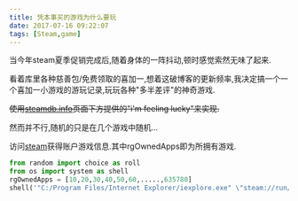 ```yaml
---
title: 凭本事买的游戏为什么要玩
date: 2017-07-16 09:22:07
tags: [Steam,game]
---
```

当今年steam夏季促销完成后,随着身体的一阵抖动,顿时感觉索然无味了起来.

看着库里各种慈善包/免费领取的喜加一,想着这破博客的更新频率,我决定搞一个一个喜加一小游戏的游玩记录,玩玩各种"多半差评"的神奇游戏.

~~使用[steamdb.info](https://steamdb.info/calculator/)页面下方提供的"i'm feeling lucky"来实现.~~
<!--more-->
然而并不行,随机的只是在几个游戏中随机...

访问[steam](https://store.steampowered.com/dynamicstore/userdata/)获得账户游戏信息.其中rgOwnedApps即为所拥有游戏.

```python
from random import choice as roll
from os import system as shell
rgOwnedApps = [10,20,30,40,50,60,.....,635780]
shell('"C:/Program Files/Internet Explorer/iexplore.exe" \"steam://run/'+str(roll(rgOwnedApps))+'\"')
```

